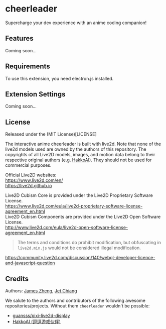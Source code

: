 # cheerleader

Supercharge your dev experience with an anime coding companion!

## Features

Coming soon...

## Requirements

To use this extension, you need electron.js installed.

## Extension Settings

Coming soon...

## License

Released under the (MIT License)[LICENSE]

The interactive anime cheerleader is built with live2d. Note that none of the live2d models used are owned by the authors of this repository. The copyrights of all Live2D models, images, and motion data belong to their respective original authors (e.g. [HakkoAI](https://www.doudou.fun)). They should not be used for commercial purposes.

Official Live2D websites:  
https://www.live2d.com/en/  
https://live2d.github.io

Live2D Cubism Core is provided under the Live2D Proprietary Software License.  
https://www.live2d.com/eula/live2d-proprietary-software-license-agreement_en.html  
Live2D Cubism Components are provided under the Live2D Open Software License.  
http://www.live2d.com/eula/live2d-open-software-license-agreement_en.html

> The terms and conditions do prohibit modification, but obfuscating in `live2d.min.js` would not be considered illegal modification.

https://community.live2d.com/discussion/140/webgl-developer-licence-and-javascript-question


## Credits

Authors: [James Zheng](https://www.linkedin.com/in/james-zheng-zi), [Jet Chiang](https://www.linkedin.com/in/jet-chiang)

We salute to the authors and contributors of the following awesome repositories/projects. Without them `cheerleader` wouldn't be possible:
- [guansss/pixi-live2d-display](https://github.com/guansss/pixi-live2d-display)
- [HakkoAI (逗逗游戏伙伴)](https://www.doudou.fun)
